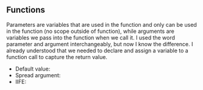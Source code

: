 ## Functions
Parameters are variables that are used in the function and only can be used in the function (no scope outside of function), while arguments are variables we pass into the function when we call it. I used the word parameter and argument interchangeably, but now I know the difference. I already understood that we needed to declare and assign a variable to a function call to capture the return value. 
- Default value: 
- Spread argument:
- IIFE:
